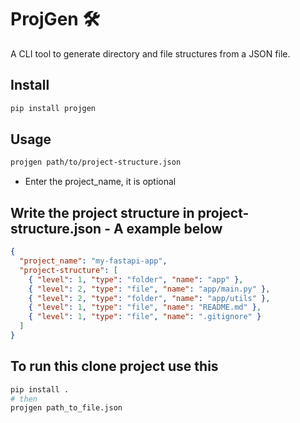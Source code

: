 


# ProjGen 🛠️

A CLI tool to generate directory and file structures from a JSON file.

## Install

```bash
pip install projgen
```
## Usage
```bash
projgen path/to/project-structure.json
```
- Enter the project_name, it is optional

## Write the project structure in project-structure.json - A example below
```json
{
  "project_name": "my-fastapi-app",
  "project-structure": [
    { "level": 1, "type": "folder", "name": "app" },
    { "level": 2, "type": "file", "name": "app/main.py" },
    { "level": 2, "type": "folder", "name": "app/utils" },
    { "level": 1, "type": "file", "name": "README.md" },
    { "level": 1, "type": "file", "name": ".gitignore" }
  ]
}
```
## To run this clone project use this 
```bash
pip install .
# then
projgen path_to_file.json
```

